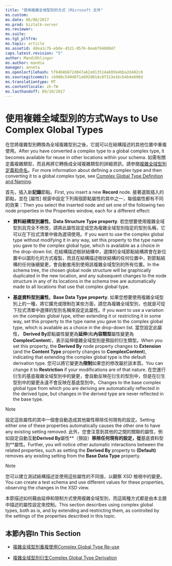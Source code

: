 ```yaml
---
title: "使用複雜全域型別的方式 |Microsoft 文件"
ms.custom: 
ms.date: 06/08/2017
ms.prod: biztalk-server
ms.reviewer: 
ms.suite: 
ms.tgt_pltfrm: 
ms.topic: article
ms.assetid: ddea1c7b-eb0e-4521-8576-0ea6f9460847
caps.latest.revision: "5"
author: MandiOhlinger
ms.author: mandia
manager: anneta
ms.openlocfilehash: 5f84b8b872d047a62a913514a695b4bba2d482c0
ms.sourcegitcommit: cb908c540d8f1a692d01dc8f313e16cb4b4e696d
ms.translationtype: MT
ms.contentlocale: zh-TW
ms.lasthandoff: 09/20/2017
---
```

# <a name="ways-to-use-complex-global-types"></a><span data-ttu-id="a5b6f-102">使用複雜全域型別的方式</span><span class="sxs-lookup"><span data-stu-id="a5b6f-102">Ways to Use Complex Global Types</span></span>
<span data-ttu-id="a5b6f-103">在您將複雜型別轉換為全域複雜型別之後，它就可以在結構描述的其他位置中重複使用。</span><span class="sxs-lookup"><span data-stu-id="a5b6f-103">After you have converted a complex type to a global complex type, it becomes available for reuse in other locations within your schema.</span></span> <span data-ttu-id="a5b6f-104">如需有關定義複雜類型，而且再將它轉換成全域複雜類型的詳細資訊，請參閱[複雜全域型別定義和命名](../core/complex-global-type-definition-and-naming.md)。</span><span class="sxs-lookup"><span data-stu-id="a5b6f-104">For more information about defining a complex type and then converting it to a global complex type, see [Complex Global Type Definition and Naming](../core/complex-global-type-definition-and-naming.md).</span></span>  
  
 <span data-ttu-id="a5b6f-105">首先，插入新**記錄**節點。</span><span class="sxs-lookup"><span data-stu-id="a5b6f-105">First, you insert a new **Record** node.</span></span> <span data-ttu-id="a5b6f-106">接著選取插入的節點，並在 [屬性] 視窗中設定下列兩個節點屬性的其中之一，每個屬性都有不同的效果：</span><span class="sxs-lookup"><span data-stu-id="a5b6f-106">Then you select the inserted node and set one of the following two node properties in the Properties window, each for a different effect:</span></span>  
  
-   <span data-ttu-id="a5b6f-107">**資料結構型別屬性**。</span><span class="sxs-lookup"><span data-stu-id="a5b6f-107">**Data Structure Type property**.</span></span> <span data-ttu-id="a5b6f-108">若您想要使用複雜全域型別且完全不修改，請將此屬性設定成您為複雜全域型別指定的型別名稱，它可以在下拉式清單中做為選項使用。</span><span class="sxs-lookup"><span data-stu-id="a5b6f-108">If you want to use the complex global type without modifying it in any way, set this property to the type name you gave to the complex global type, which is available as a choice in the drop-down list.</span></span> <span data-ttu-id="a5b6f-109">在結構描述樹狀結構中，選擇的全域節點結構將會在新位置中以圖形化的方式複製，而且在結構描述樹狀結構的任何位置中，對節點結構的任何後續變更，會自動套用到使用該複雜全域型別的所有位置。</span><span class="sxs-lookup"><span data-stu-id="a5b6f-109">In the schema tree, the chosen global node structure will be graphically duplicated in the new location, and any subsequent changes to the node structure in any of its locations in the schema tree are automatically made to all locations that use that complex global type.</span></span>  
  
-   <span data-ttu-id="a5b6f-110">**基底資料型別屬性**。</span><span class="sxs-lookup"><span data-stu-id="a5b6f-110">**Base Data Type property**.</span></span> <span data-ttu-id="a5b6f-111">如果您想要使用複雜全域型別上的一種，將它擴充或限制在某些方面，請您為複雜全域型別，也就是可從下拉式清單中選擇的型別名稱來設定此屬性。</span><span class="sxs-lookup"><span data-stu-id="a5b6f-111">If you want to use a variation on the complex global type, either extending it or restricting it in some way, set this property to the type name you gave to the complex global type, which is available as a choice in the drop-down list.</span></span> <span data-ttu-id="a5b6f-112">當您設定此屬性， **Derived By**節點屬性變更為**延伸**(和**內容類型**屬性變更為**ComplexContent**)，表示延伸複雜全域型別是預設的衍生類型。</span><span class="sxs-lookup"><span data-stu-id="a5b6f-112">When you set this property, the **Derived By** node property changes to **Extension** (and the **Content Type** property changes to **ComplexContent**), indicating that extending the complex global type is the default derivation type.</span></span> <span data-ttu-id="a5b6f-113">您可以將它變更為**限制**如果您的修改屬於該本質。</span><span class="sxs-lookup"><span data-stu-id="a5b6f-113">You can change it to **Restriction** if your modifications are of that nature.</span></span> <span data-ttu-id="a5b6f-114">在您進行衍生的基底複雜全域型別中的變更，會自動反映在衍生的型別中，但是在衍生型別中的變更永遠不會反映在基底型別中。</span><span class="sxs-lookup"><span data-stu-id="a5b6f-114">Changes to the base complex global type from which you are deriving are automatically reflected in the derived type, but changes in the derived type are never reflected in the base type.</span></span>  
  
> [!NOTE]
>  <span data-ttu-id="a5b6f-115">設定這些屬性的其中一個會自動造成其他屬性移除任何現有的設定。</span><span class="sxs-lookup"><span data-stu-id="a5b6f-115">Setting either one of these properties automatically causes the other one to have any existing setting removed.</span></span> <span data-ttu-id="a5b6f-116">此外，您會注意到其他的之間的關聯的屬性，例如設定自動互動**Derived By**屬性**（預設）**移除任何現有的設定，從**基底資料型別**屬性。</span><span class="sxs-lookup"><span data-stu-id="a5b6f-116">Further, you will notice other automatic interactions between the related properties, such as setting the **Derived By** property to **(Default)** removes any existing setting from the **Base Data Type** property.</span></span>  
  
> [!NOTE]
>  <span data-ttu-id="a5b6f-117">您可以建立測試結構描述並使用這些屬性的不同值，以觀察 XSD 檢視中的變更。</span><span class="sxs-lookup"><span data-stu-id="a5b6f-117">You can create a test schema and use different values for these properties, observing the changes in the XSD view.</span></span>  
  
 <span data-ttu-id="a5b6f-118">本節描述如何藉由延伸和限制方式使用複雜全域型別，而這兩種方式都是由本主題中描述的屬性設定來控制。</span><span class="sxs-lookup"><span data-stu-id="a5b6f-118">This section describes using complex global types, both as is, and by extending and restricting them, as controlled by the settings of the properties described in this topic.</span></span>  
  
## <a name="in-this-section"></a><span data-ttu-id="a5b6f-119">本節內容</span><span class="sxs-lookup"><span data-stu-id="a5b6f-119">In This Section</span></span>  
  
-   [<span data-ttu-id="a5b6f-120">複雜全域型別重複使用</span><span class="sxs-lookup"><span data-stu-id="a5b6f-120">Complex Global Type Re-use</span></span>](../core/complex-global-type-re-use.md)  
  
-   [<span data-ttu-id="a5b6f-121">複雜全域型別衍生</span><span class="sxs-lookup"><span data-stu-id="a5b6f-121">Complex Global Type Derivation</span></span>](../core/complex-global-type-derivation.md)